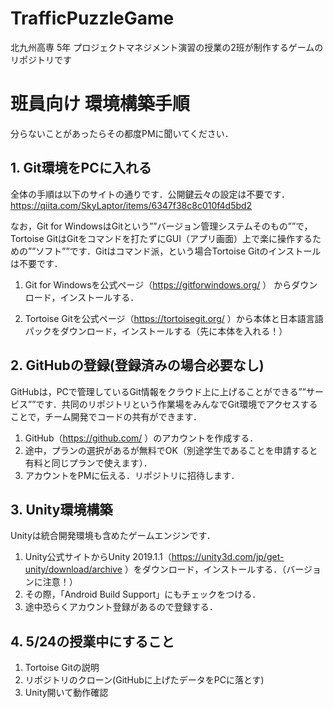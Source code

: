 # TrafficPuzzleGame
北九州高専 5年 プロジェクトマネジメント演習の授業の2班が制作するゲームのリポジトリです

# 班員向け 環境構築手順
分らないことがあったらその都度PMに聞いてください．
## 1. Git環境をPCに入れる
全体の手順は以下のサイトの通りです．公開鍵云々の設定は不要です．<br>
https://qiita.com/SkyLaptor/items/6347f38c8c010f4d5bd2

なお，Git for WindowsはGitという””バージョン管理システムそのもの””で，Tortoise GitはGitをコマンドを打たずにGUI（アプリ画面）上で楽に操作するための””ソフト””です．Gitはコマンド派，という場合Tortoise Gitのインストールは不要です．

1. Git for Windowsを公式ページ（https://gitforwindows.org/ ） からダウンロード，インストールする．

2. Tortoise Gitを公式ページ（https://tortoisegit.org/ ）から本体と日本語言語パックをダウンロード，インストールする（先に本体を入れる！）

## 2. GitHubの登録(登録済みの場合必要なし)
GitHubは，PCで管理しているGit情報をクラウド上に上げることができる””サービス””です．共同のリポジトリという作業場をみんなでGit環境でアクセスすることで，チーム開発でコードの共有ができます．

1. GitHub（https://github.com/ ）のアカウントを作成する．
2. 途中，プランの選択があるが無料でOK（別途学生であることを申請すると有料と同じプランで使えます）．
3. アカウントをPMに伝える．リポジトリに招待します．

## 3. Unity環境構築
Unityは統合開発環境も含めたゲームエンジンです．

1. Unity公式サイトからUnity 2019.1.1（https://unity3d.com/jp/get-unity/download/archive ）をダウンロード，インストールする．（バージョンに注意！）
2. その際，「Android Build Support」にもチェックをつける．
3. 途中恐らくアカウント登録があるので登録する．

## 4. 5/24の授業中にすること
1. Tortoise Gitの説明
2. リポジトリのクローン(GitHubに上げたデータをPCに落とす)
3. Unity開いて動作確認
